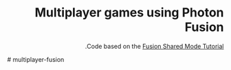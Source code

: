 <div dir='rtl' lang='he'>

# Multiplayer games using Photon Fusion

Code based on the [Fusion Shared Mode Tutorial](https://doc.photonengine.com/fusion/current/tutorials/shared-mode-basics/overview).



</div># multiplayer-fusion

